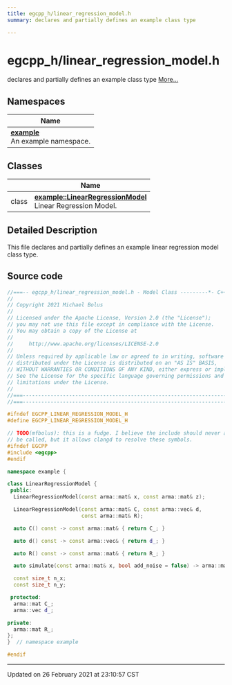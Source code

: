 ```yaml
---
title: egcpp_h/linear_regression_model.h
summary: declares and partially defines an example class type 

---
```


# egcpp_h/linear_regression_model.h

declares and partially defines an example class type  [More...](#detailed-description)



## Namespaces

| Name           |
| -------------- |
| **[example](/eg-cpp-library/docs/api/namespaces/namespaceexample/)** <br>An example namespace.  |

## Classes

|                | Name           |
| -------------- | -------------- |
| class | **[example::LinearRegressionModel](/eg-cpp-library/docs/api/classes/classexample_1_1_linear_regression_model/)** <br>Linear Regression Model.  |

## Detailed Description



This file declares and partially defines an example linear regression model class type. 





## Source code

```cpp
//===-- egcpp_h/linear_regression_model.h - Model Class ---------*- C++ -*-===//
//
// Copyright 2021 Michael Bolus
//
// Licensed under the Apache License, Version 2.0 (the "License");
// you may not use this file except in compliance with the License.
// You may obtain a copy of the License at
//
//     http://www.apache.org/licenses/LICENSE-2.0
//
// Unless required by applicable law or agreed to in writing, software
// distributed under the License is distributed on an "AS IS" BASIS,
// WITHOUT WARRANTIES OR CONDITIONS OF ANY KIND, either express or implied.
// See the License for the specific language governing permissions and
// limitations under the License.
//
//===----------------------------------------------------------------------===//
//===----------------------------------------------------------------------===//

#ifndef EGCPP_LINEAR_REGRESSION_MODEL_H
#define EGCPP_LINEAR_REGRESSION_MODEL_H

// TODO(mfbolus): this is a fudge. I believe the include should never actually
// be called, but it allows clangd to resolve these symbols.
#ifndef EGCPP
#include <egcpp>
#endif

namespace example {

class LinearRegressionModel {
 public:
  LinearRegressionModel(const arma::mat& x, const arma::mat& z);

  LinearRegressionModel(const arma::mat& C, const arma::vec& d,
                        const arma::mat& R);

  auto C() const -> const arma::mat& { return C_; }

  auto d() const -> const arma::vec& { return d_; }

  auto R() const -> const arma::mat& { return R_; }

  auto simulate(const arma::mat& x, bool add_noise = false) -> arma::mat;

  const size_t n_x;  
  const size_t n_y;  

 protected:
  arma::mat C_;  
  arma::vec d_;  

private:
  arma::mat R_;  
};
}  // namespace example

#endif
```


-------------------------------

Updated on 26 February 2021 at 23:10:57 CST

